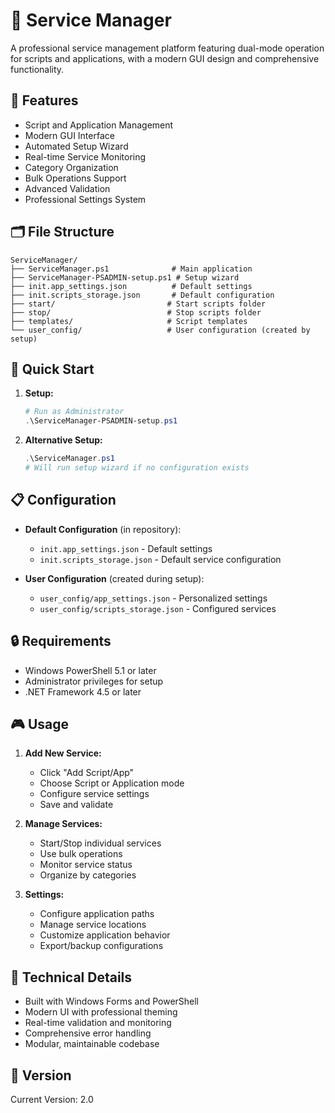 # 🚀 Service Manager

A professional service management platform featuring dual-mode operation for scripts and applications, with a modern GUI design and comprehensive functionality.

## 🎯 Features

- Script and Application Management
- Modern GUI Interface
- Automated Setup Wizard
- Real-time Service Monitoring
- Category Organization
- Bulk Operations Support
- Advanced Validation
- Professional Settings System

## 🗂️ File Structure

```
ServiceManager/
├── ServiceManager.ps1              # Main application
├── ServiceManager-PSADMIN-setup.ps1 # Setup wizard
├── init.app_settings.json          # Default settings
├── init.scripts_storage.json       # Default configuration
├── start/                         # Start scripts folder
├── stop/                          # Stop scripts folder
├── templates/                     # Script templates
└── user_config/                   # User configuration (created by setup)
```

## 🚀 Quick Start

1. **Setup:**

   ```powershell
   # Run as Administrator
   .\ServiceManager-PSADMIN-setup.ps1
   ```

2. **Alternative Setup:**
   ```powershell
   .\ServiceManager.ps1
   # Will run setup wizard if no configuration exists
   ```

## 📋 Configuration

- **Default Configuration** (in repository):

  - `init.app_settings.json` - Default settings
  - `init.scripts_storage.json` - Default service configuration

- **User Configuration** (created during setup):
  - `user_config/app_settings.json` - Personalized settings
  - `user_config/scripts_storage.json` - Configured services

## 🔒 Requirements

- Windows PowerShell 5.1 or later
- Administrator privileges for setup
- .NET Framework 4.5 or later

## 🎮 Usage

1. **Add New Service:**

   - Click "Add Script/App"
   - Choose Script or Application mode
   - Configure service settings
   - Save and validate

2. **Manage Services:**

   - Start/Stop individual services
   - Use bulk operations
   - Monitor service status
   - Organize by categories

3. **Settings:**
   - Configure application paths
   - Manage service locations
   - Customize application behavior
   - Export/backup configurations

## 🔧 Technical Details

- Built with Windows Forms and PowerShell
- Modern UI with professional theming
- Real-time validation and monitoring
- Comprehensive error handling
- Modular, maintainable codebase

## 📝 Version

Current Version: 2.0
